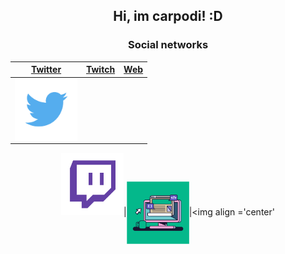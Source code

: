 <h2 align="center">Hi, im carpodi! :D</h2>

</hr>

<h3 align="center">Social networks</h3>

<div align="center">

| <a href="https://twitter.com/carpodii" target="_blank">**Twitter**</a> | <a href="https:/twitch.tv/carpodi" target="_blank">**Twitch** | <a href="https://carpodi.github.io/me" target="_blank">**Web**</a> | 
| :---: | :---: | :---: | 
| <img align='center' src='https://raw.githubusercontent.com/Carpodi/carpodi/main/images/Twitter.png' height='100px'> | 
<img 
src='https://raw.githubusercontent.com/Carpodi/carpodi/main/images/Twitch.png' height='100px'>|<img align='center'                                         src='https://raw.githubusercontent.com/Carpodi/carpodi/main/images/website.png' height='100px'>|<img align ='center'
</div>
